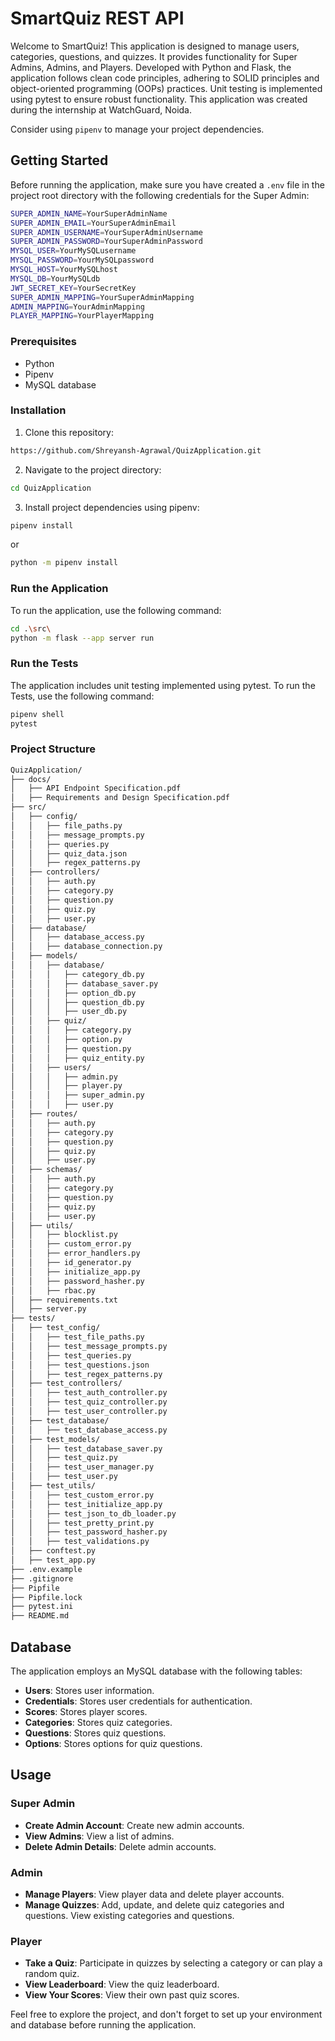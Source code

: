 # SmartQuiz REST API

Welcome to SmartQuiz! This application is designed to manage users, categories, questions, and quizzes. It provides functionality for Super Admins, Admins, and Players. Developed with Python and Flask, the application follows clean code principles, adhering to SOLID principles and object-oriented programming (OOPs) practices. Unit testing is implemented using pytest to ensure robust functionality. This application was created during the internship at WatchGuard, Noida. 

Consider using `pipenv` to manage your project dependencies.

## Getting Started

Before running the application, make sure you have created a `.env` file in the project root directory with the following credentials for the Super Admin:

```bash
SUPER_ADMIN_NAME=YourSuperAdminName
SUPER_ADMIN_EMAIL=YourSuperAdminEmail
SUPER_ADMIN_USERNAME=YourSuperAdminUsername
SUPER_ADMIN_PASSWORD=YourSuperAdminPassword
MYSQL_USER=YourMySQLusername
MYSQL_PASSWORD=YourMySQLpassword
MYSQL_HOST=YourMySQLhost
MYSQL_DB=YourMySQLdb
JWT_SECRET_KEY=YourSecretKey
SUPER_ADMIN_MAPPING=YourSuperAdminMapping
ADMIN_MAPPING=YourAdminMapping
PLAYER_MAPPING=YourPlayerMapping
```

### Prerequisites

- Python
- Pipenv
- MySQL database

### Installation

1. Clone this repository:

```bash
https://github.com/Shreyansh-Agrawal/QuizApplication.git
```

2. Navigate to the project directory:

```bash
cd QuizApplication
```

3. Install project dependencies using pipenv:
   
```bash
pipenv install
```
or
```bash
python -m pipenv install
```

### Run the Application

To run the application, use the following command:

```bash
cd .\src\
python -m flask --app server run
```

### Run the Tests

The application includes unit testing implemented using pytest. To run the Tests, use the following command:

```bash
pipenv shell
pytest
```

### Project Structure

```bash
QuizApplication/
├── docs/
│   ├── API Endpoint Specification.pdf
│   ├── Requirements and Design Specification.pdf
├── src/
│   ├── config/
│   │   ├── file_paths.py
│   │   ├── message_prompts.py
│   │   ├── queries.py
│   │   ├── quiz_data.json
│   │   ├── regex_patterns.py
│   ├── controllers/
│   │   ├── auth.py
│   │   ├── category.py
│   │   ├── question.py
│   │   ├── quiz.py
│   │   ├── user.py
│   ├── database/
│   │   ├── database_access.py
│   │   ├── database_connection.py
│   ├── models/
│   │   ├── database/
│   │   │   ├── category_db.py
│   │   │   ├── database_saver.py
│   │   │   ├── option_db.py
│   │   │   ├── question_db.py
│   │   │   ├── user_db.py
│   │   ├── quiz/
│   │   │   ├── category.py
│   │   │   ├── option.py
│   │   │   ├── question.py
│   │   │   ├── quiz_entity.py
│   │   ├── users/
│   │   │   ├── admin.py
│   │   │   ├── player.py
│   │   │   ├── super_admin.py
│   │   │   ├── user.py
│   ├── routes/
│   │   ├── auth.py
│   │   ├── category.py
│   │   ├── question.py
│   │   ├── quiz.py
│   │   ├── user.py
│   ├── schemas/
│   │   ├── auth.py
│   │   ├── category.py
│   │   ├── question.py
│   │   ├── quiz.py
│   │   ├── user.py
│   ├── utils/
│   │   ├── blocklist.py
│   │   ├── custom_error.py
│   │   ├── error_handlers.py
│   │   ├── id_generator.py
│   │   ├── initialize_app.py
│   │   ├── password_hasher.py
│   │   ├── rbac.py
│   ├── requirements.txt
│   ├── server.py
├── tests/
│   ├── test_config/
│   │   ├── test_file_paths.py
│   │   ├── test_message_prompts.py
│   │   ├── test_queries.py
│   │   ├── test_questions.json
│   │   ├── test_regex_patterns.py
│   ├── test_controllers/
│   │   ├── test_auth_controller.py
│   │   ├── test_quiz_controller.py
│   │   ├── test_user_controller.py
│   ├── test_database/
│   │   ├── test_database_access.py
│   ├── test_models/
│   │   ├── test_database_saver.py
│   │   ├── test_quiz.py
│   │   ├── test_user_manager.py
│   │   ├── test_user.py
│   ├── test_utils/
│   │   ├── test_custom_error.py
│   │   ├── test_initialize_app.py
│   │   ├── test_json_to_db_loader.py
│   │   ├── test_pretty_print.py
│   │   ├── test_password_hasher.py
│   │   ├── test_validations.py
│   ├── conftest.py
│   ├── test_app.py
├── .env.example
├── .gitignore
├── Pipfile
├── Pipfile.lock
├── pytest.ini
├── README.md
```

## Database

The application employs an MySQL database with the following tables:

- **Users**: Stores user information.
- **Credentials**: Stores user credentials for authentication.
- **Scores**: Stores player scores.
- **Categories**: Stores quiz categories.
- **Questions**: Stores quiz questions.
- **Options**: Stores options for quiz questions.

## Usage

### Super Admin

- **Create Admin Account**: Create new admin accounts.
- **View Admins**: View a list of admins.
- **Delete Admin Details**: Delete admin accounts.

### Admin

- **Manage Players**: View player data and delete player accounts.
- **Manage Quizzes**: Add, update, and delete quiz categories and questions. View existing categories and questions.

### Player

- **Take a Quiz**: Participate in quizzes by selecting a category or can play a random quiz.
- **View Leaderboard**: View the quiz leaderboard.
- **View Your Scores**: View their own past quiz scores.

Feel free to explore the project, and don't forget to set up your environment and database before running the application.
